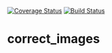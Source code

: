 [![Coverage Status](https://coveralls.io/repos/github/JennyLouise/correct_images/badge.svg?branch=master)](https://coveralls.io/github/JennyLouise/correct_images?branch=master)
[![Build Status](https://travis-ci.com/JennyLouise/correct_images.svg?branch=master)](https://travis-ci.com/JennyLouise/correct_images)

# correct_images


